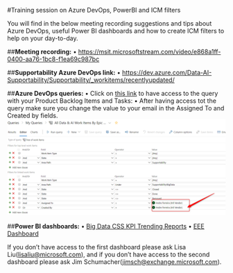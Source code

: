 #Training session on Azure DevOps, PowerBI and ICM filters

You will find in the below meeting recording suggestions and tips about Azure DevOps, useful Power BI dashboards and how to create ICM filters to help on your day-to-day.
</br>
 
##**Meeting recording:**
•	https://msit.microsoftstream.com/video/e868a1ff-0400-aa76-1bc8-f1ea69c987bc


##**Supportability Azure DevOps link:** 
•	https://dev.azure.com/Data-AI-Supportability/Supportability/_workitems/recentlyupdated/


##**Azure DevOps queries:**
• Click on [this link](https://dev.azure.com/Data-AI-Supportability/Supportability/_queries?tempQueryId=ac4594b0-c61e-461f-ad97-be55a6fd79a2) to have access to the query with your Product Backlog Items and Tasks: 
• After having access tot the query make sure you change the value to your email in the Assigned To and Created by fields. 
 ![2020-03-19_10h51_09.png](/.attachments/2020-03-19_10h51_09-82c8d52c-07ac-46c9-a071-ab51da101f0c.png)


##**Power BI dashboards:**
• [Big Data CSS KPI Trending Reports](https://msit.powerbi.com/groups/me/reports/d7408a66-88b4-48de-97d2-3bda4c6d1190/ReportSection?ctid=72f988bf-86f1-41af-91ab-2d7cd011db47&openReportSource=ReportInvitation)
• [EEE Dashboard](https://msit.powerbi.com/groups/me/reports/8d24a517-51a7-4209-8f95-ce9a3bb59294/ReportSection174764effe40195c940f?ctid=72f988bf-86f1-41af-91ab-2d7cd011db47&openReportSource=ReportInvitation)

If you don’t have access to the first dashboard please ask Lisa Liu(lisaliu@microsoft.com), and if you don’t have access to the second dashboard please ask Jim Schumacher(jimsch@exchange.microsoft.com).